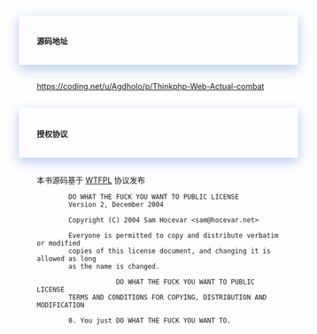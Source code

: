 <div>
<div style="padding-left:2rem;padding-right:2rem;padding-top:1rem;padding-bottom:1rem;box-shadow:0 8px 17px 0 rgba(76,124,226,.2), 0 6px 20px 0 rgba(49,115,211,.19)">
<h4 class="margin-top:5rem;"><span style="font-weight:600">源码地址</span></h4>
</div>
    
<div style="padding-left:2rem;padding-right:2rem;padding-top:1rem;">
    <p>
        <a href="https://coding.net/u/Agdholo/p/Thinkphp-Web-Actual-combat" target="_black" rel="noopener noreferrer"> https://coding.net/u/Agdholo/p/Thinkphp-Web-Actual-combat</a>
    </p>
</div>
    
    
<br>
<div style="padding-left:2rem;padding-right:2rem;padding-top:1rem;padding-bottom:1rem;box-shadow:0 8px 17px 0 rgba(76,124,226,.2), 0 6px 20px 0 rgba(49,115,211,.19)">
    <h4><span style="font-weight:600">授权协议</span></h4>
</div>
    
<div style="padding-left:2rem;padding-right:2rem;padding-top:1rem;">
    <p>
        本书源码基于 <a href="http://www.wtfpl.net/" target="_black" rel="noopener noreferrer"> WTFPL</a> 协议发布
    </p>
    <div>
        
            DO WHAT THE FUCK YOU WANT TO PUBLIC LICENSE 
            Version 2, December 2004 

            Copyright (C) 2004 Sam Hocevar <sam@hocevar.net> 

            Everyone is permitted to copy and distribute verbatim or modified 
            copies of this license document, and changing it is allowed as long 
            as the name is changed. 

                        DO WHAT THE FUCK YOU WANT TO PUBLIC LICENSE 
            TERMS AND CONDITIONS FOR COPYING, DISTRIBUTION AND MODIFICATION 

            0. You just DO WHAT THE FUCK YOU WANT TO.
        
</div>
</div>
</div>

